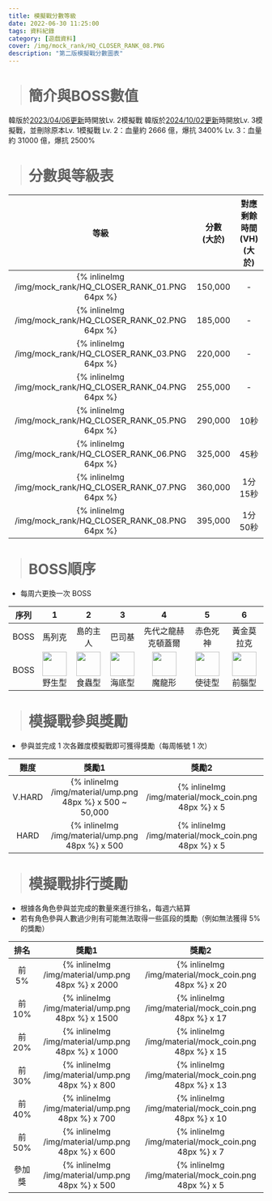 ```yaml
---
title: 模擬戰分數等級
date: 2022-06-30 11:25:00
tags: 資料紀錄
category: [遊戲資料]
cover: /img/mock_rank/HQ_CLOSER_RANK_08.PNG
description: "第二版模擬戰分數圖表"
---
```


> # 簡介與BOSS數值

韓版於[2023/04/06更新](https://closers.nexon.com/News/Notice/View?n4ArticleSN=140692)時開放Lv. 2模擬戰
韓版於[2024/10/02更新](https://closers.nexon.com/News/Notice/View?n4ArticleSN=145224)時開放Lv. 3模擬戰，並刪除原本Lv. 1模擬戰
Lv. 2：血量約 2666 億，爆抗 3400%
Lv. 3：血量約 31000 億，爆抗 2500%

> # 分數與等級表

|等級|分數<br>(大於)|對應剩餘時間(VH)<br>(大於)|
|:-:|:-:|:-:|
|{% inlineImg /img/mock_rank/HQ_CLOSER_RANK_01.PNG 64px %}|150,000|-|
|{% inlineImg /img/mock_rank/HQ_CLOSER_RANK_02.PNG 64px %}|185,000|-|
|{% inlineImg /img/mock_rank/HQ_CLOSER_RANK_03.PNG 64px %}|220,000|-|
|{% inlineImg /img/mock_rank/HQ_CLOSER_RANK_04.PNG 64px %}|255,000|-|
|{% inlineImg /img/mock_rank/HQ_CLOSER_RANK_05.PNG 64px %}|290,000|10秒|
|{% inlineImg /img/mock_rank/HQ_CLOSER_RANK_06.PNG 64px %}|325,000|45秒|
|{% inlineImg /img/mock_rank/HQ_CLOSER_RANK_07.PNG 64px %}|360,000|1分15秒|
|{% inlineImg /img/mock_rank/HQ_CLOSER_RANK_08.PNG 64px %}|395,000|1分50秒|

> # BOSS順序

- 每周六更換一次 BOSS 

|序列|1|2|3|4|5|6|
|:-:|:-:|:-:|:-:|:-:|:-:|:-:|
|BOSS|馬列克|島的主人|巴司基|先代之龍赫克頓蓋爾|赤色死神|黃金莫拉克|
|BOSS|<img class="inline-img" src="https://i.imgur.com/8ONbMJo.png" style="height:48px"><br>野生型|<img class="inline-img" src="https://i.imgur.com/HoxQxvb.png" style="height:48px"><br>食蟲型|<img class="inline-img" src="https://i.imgur.com/I6BPtrp.png" style="height:48px"><br>海底型|<img class="inline-img" src="https://i.imgur.com/FWfg4L0.png" style="height:48px"><br>魔龍形|<img class="inline-img" src="https://i.imgur.com/t8j9844.png" style="height:48px"><br>使徒型|<img class="inline-img" src="https://i.imgur.com/acS6rsI.png" style="height:48px"><br>前腦型|

> # 模擬戰參與獎勵

- 參與並完成 1 次各難度模擬戰即可獲得獎勵（每周帳號 1 次）

|難度|獎勵1|獎勵2|獎勵3|獎勵4|
|:-:|:-:|:-:|:-:|:-:|
|V.HARD|{% inlineImg /img/material/ump.png 48px %} x 500 ~ 50,000|{% inlineImg /img/material/mock_coin.png 48px %} x 5|{% inlineImg https://i.imgur.com/iBYdZJy.png 48px %} x 40|
|HARD|{% inlineImg /img/material/ump.png 48px %} x 500|{% inlineImg /img/material/mock_coin.png 48px %} x 5|{% inlineImg https://i.imgur.com/iBYdZJy.png 48px %} x 40|{% inlineImg /img/material/HQ_150100_RESOURCE_ENCHANT.PNG 48px %} x 40|


> # 模擬戰排行獎勵

- 根據各角色參與並完成的數量來進行排名，每週六結算
- 若有角色參與人數過少則有可能無法取得一些區段的獎勵（例如無法獲得 5% 的獎勵）

|排名|獎勵1|獎勵2|
|:-:|:-:|:-:|
|前 5%|{% inlineImg /img/material/ump.png 48px %} x 2000|{% inlineImg /img/material/mock_coin.png 48px %} x 20|
|前 10%|{% inlineImg /img/material/ump.png 48px %} x 1500|{% inlineImg /img/material/mock_coin.png 48px %} x 17|
|前 20%|{% inlineImg /img/material/ump.png 48px %} x 1000|{% inlineImg /img/material/mock_coin.png 48px %} x 15|
|前 30%|{% inlineImg /img/material/ump.png 48px %} x 800|{% inlineImg /img/material/mock_coin.png 48px %} x 13|
|前 40%|{% inlineImg /img/material/ump.png 48px %} x 700|{% inlineImg /img/material/mock_coin.png 48px %} x 10|
|前 50%|{% inlineImg /img/material/ump.png 48px %} x 600|{% inlineImg /img/material/mock_coin.png 48px %} x 7|
|參加獎|{% inlineImg /img/material/ump.png 48px %} x 500|{% inlineImg /img/material/mock_coin.png 48px %} x 5|
